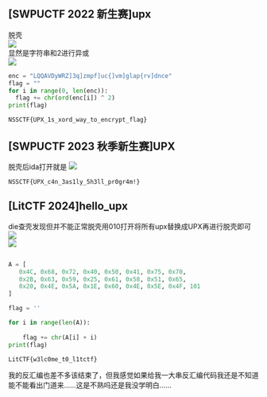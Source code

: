 ## [SWPUCTF 2022 新生赛]upx  
脱壳  
![](https://gitee.com/jiangshan-thirteen/24-palpitate/raw/master/20250209231940.png)  
显然是字符串和2进行异或  
![](https://gitee.com/jiangshan-thirteen/24-palpitate/raw/master/20250209233454.png)
```python 
enc = "LQQAVDyWRZ]3q]zmpf]uc{]vm]glap{rv]dnce"
flag = ""
for i in range(0, len(enc)):
  flag += chr(ord(enc[i]) ^ 2) 
print(flag)
```
```
NSSCTF{UPX_1s_xord_way_to_encrypt_flag}
```
## [SWPUCTF 2023 秋季新生赛]UPX
脱壳后ida打开就是
![](https://gitee.com/jiangshan-thirteen/24-palpitate/raw/master/20250209233955.png)
```
NSSCTF{UPX_c4n_3as1ly_5h3ll_pr0gr4m!}
```
## [LitCTF 2024]hello_upx
die查壳发现但并不能正常脱壳用010打开将所有upx替换成UPX再进行脱壳即可
![](https://gitee.com/jiangshan-thirteen/24-palpitate/raw/master/20250209234908.png)  
![](https://gitee.com/jiangshan-thirteen/24-palpitate/raw/master/20250209235814.png)  
```python

A = [
   0x4C, 0x68, 0x72, 0x40, 0x50, 0x41, 0x75, 0x70,
   0x2B, 0x63, 0x59, 0x25, 0x61, 0x58, 0x51, 0x65,
   0x20, 0x4E, 0x5A, 0x1E, 0x60, 0x4E, 0x5E, 0x4F, 101
]

flag = ''

for i in range(len(A)):
    
    flag += chr(A[i] + i)
print(flag)
```
```
LitCTF{w3lc0me_t0_l1tctf}
```  
我的反汇编也差不多该结束了，但我感觉如果给我一大串反汇编代码我还是不知道能不能看出门道来……这是不熟吗还是我没学明白……